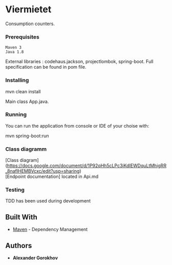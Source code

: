 # Viermietet

Consumption counters.


### Prerequisites

```
Maven 3
Java 1.8
```
External libraries : codehaus.jackson, projectlombok, spring-boot. Full specification can be found in pom file.

### Installing

mvn clean install

Main class App.java.

### Running
You can run the application from console or IDE of your choise with:

mvn spring-boot:run

### Class diagramm

[Class diagram] (https://docs.google.com/document/d/1P92qHh5cLPc3iKdIEWDquLtMhigRR_8nafIHEMBVcxc/edit?usp=sharing)<br/>
[Endpoint documentation] located in Api.md

### Testing
TDD has been used during development

## Built With

* [Maven](https://maven.apache.org/) - Dependency Management

## Authors

* **Alexander Gorokhov**



